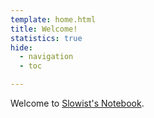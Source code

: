```yaml
---
template: home.html
title: Welcome! 
statistics: true
hide:
  - navigation
  - toc

---
```


Welcome to [Slowist's Notebook](note.slowist.top).













